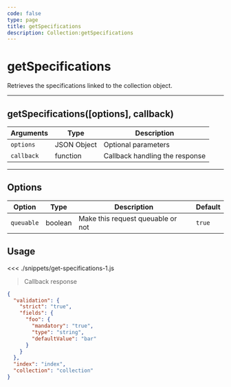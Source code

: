```yaml
---
code: false
type: page
title: getSpecifications
description: Collection:getSpecifications
---
```


# getSpecifications

Retrieves the specifications linked to the collection object.

---

## getSpecifications([options], callback)

| Arguments  | Type        | Description                    |
| ---------- | ----------- | ------------------------------ |
| `options`  | JSON Object | Optional parameters            |
| `callback` | function    | Callback handling the response |

---

## Options

| Option     | Type    | Description                       | Default |
| ---------- | ------- | --------------------------------- | ------- |
| `queuable` | boolean | Make this request queuable or not | `true`  |

## Usage

<<< ./snippets/get-specifications-1.js

> Callback response

```json
{
  "validation": {
    "strict": "true",
    "fields": {
      "foo": {
        "mandatory": "true",
        "type": "string",
        "defaultValue": "bar"
      }
    }
  },
  "index": "index",
  "collection": "collection"
}
```
